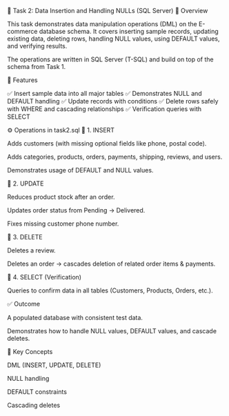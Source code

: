 📘 Task 2: Data Insertion and Handling NULLs (SQL Server)
📌 Overview

This task demonstrates data manipulation operations (DML) on the E-commerce database schema.
It covers inserting sample records, updating existing data, deleting rows, handling NULL values, using DEFAULT values, and verifying results.

The operations are written in SQL Server (T-SQL) and build on top of the schema from Task 1.

📂 Features

✅ Insert sample data into all major tables
✅ Demonstrates NULL and DEFAULT handling
✅ Update records with conditions
✅ Delete rows safely with WHERE and cascading relationships
✅ Verification queries with SELECT

⚙️ Operations in task2.sql
🔹 1. INSERT

Adds customers (with missing optional fields like phone, postal code).

Adds categories, products, orders, payments, shipping, reviews, and users.

Demonstrates usage of DEFAULT and NULL values.

🔹 2. UPDATE

Reduces product stock after an order.

Updates order status from Pending → Delivered.

Fixes missing customer phone number.

🔹 3. DELETE

Deletes a review.

Deletes an order → cascades deletion of related order items & payments.

🔹 4. SELECT (Verification)

Queries to confirm data in all tables (Customers, Products, Orders, etc.).

✅ Outcome

A populated database with consistent test data.

Demonstrates how to handle NULL values, DEFAULT values, and cascade deletes.

🔑 Key Concepts

DML (INSERT, UPDATE, DELETE)

NULL handling

DEFAULT constraints

Cascading deletes